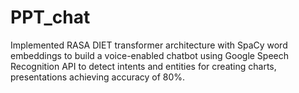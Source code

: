 # PPT_chat
Implemented RASA DIET transformer architecture with SpaCy word embeddings to build a voice-enabled chatbot using Google Speech Recognition API to detect intents and entities for creating charts, presentations achieving accuracy of 80%. 
